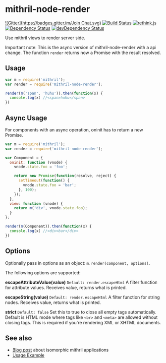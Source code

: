 mithril-node-render
===================
[![Gitter](https://badges.gitter.im/Join Chat.svg)](https://gitter.im/StephanHoyer/mithril-node-render?utm_source=badge&utm_medium=badge&utm_campaign=pr-badge&utm_content=badge)
[![Build Status](https://travis-ci.org/StephanHoyer/mithril-node-render.svg?branch=master)](https://travis-ci.org/StephanHoyer/mithril-node-render)
[![rethink.js](https://img.shields.io/badge/rethink-js-yellow.svg)](https://github.com/rethinkjs/manifest)
[![Dependency Status](https://david-dm.org/stephanhoyer/mithril-node-render.svg)](https://david-dm.org/stephanhoyer/mithril-node-render)
[![devDependency Status](https://david-dm.org/stephanhoyer/mithril-node-render/dev-status.svg)](https://david-dm.org/stephanhoyer/mithril-node-render#info=devDependencies)

Use mithril views to render server side.

Important note: This is the async version of mithril-node-render with a api change.
The function ```render``` returns now a Promise with the result resolved.

Usage
-----

```javascript
var m = require('mithril');
var render = require('mithril-node-render');

render(m('span', 'huhu')).then(function(x) {
  console.log(x) //<span>huhu</span>
})
```

Async Usage
-----------

For components with an async operation, oninit has to return a new Promise.

```javascript
var m = require('mithril');
var render = require('mithril-node-render');

var Component = {
  oninit: function (vnode) {
    vnode.state.foo = 'foo';

    return new Promise(function(resolve, reject) {
      setTimeout(function() {
        vnode.state.foo = 'bar';
      }, 100);
    });
  },
  view: function (vnode) {
    return m('div', vnode.state.foo);
  }
};

render(m(Component)).then(function(x) {
  console.log(x) //<div>bar</div>
})
```

Options
-------

Optionally pass in options as an object: `m.render(component, options)`.

The following options are supported:

**escapeAttributeValue(value)**
`Default: render.escapeHtml`
A filter function for attribute values. Receives value, returns what is printed.

**escapeString(value)**
`Default: render.escapeHtml`
A filter function for string nodes. Receives value, returns what is printed.

**strict**
`Default: false`
Set this to true to close all empty tags automatically. Default is HTML mode where tags like `<br>` and `<meta>` are allowed without closing tags. This is required if you're rendering XML or XHTML documents.


See also
--------

* [Blog post](https://gist.github.com/StephanHoyer/bddccd9e159828867d2a) about isomorphic mithril applications
* [Usage Example](https://github.com/StephanHoyer/mithril-isomorphic-example/blob/master/README.md)
